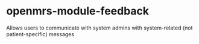 openmrs-module-feedback
=======================

Allows users to communicate with system admins with system-related (not patient-specific) messages